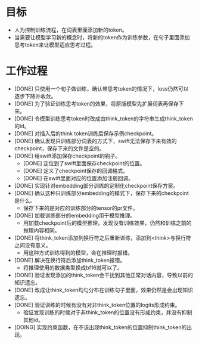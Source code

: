 # 目标
- 人为控制训练流程，在词表里面添加新的token。
- 当需要让模型学习新的概念时，将新的token作为训练参数，在句子里面添加思考token来让模型适应思考过程。

# 工作过程
- [DONE] 只使用一个句子做训练，确认带思考token的情况下，loss仍然可以逐步下降并收敛。
- [DONE] 为了验证训练思考token的效果，将原版模型先扩展词表再保存下来。
- [DONE] 令模型训练思考token时改成由think_token的字符串生成think_token的id。
- [DONE] 对插入后的think token训练后保存示例checkpoint。
- [DONE] 确认发现只训练部分词表的方式下，swift无法保存下来有效的checkpoint，保存下来的文件是空的。
- [DONE] 给swift添加保存checkpoint的钩子。
	- [DONE] 定位到了swift里面保存checkpoint的位置。
	- [DONE] 定义了checkpoint保存的回调格式。
	- [DONE] 在swift里面对应的位置添加注册回调。
- [DONE] 实现针对embedding部分训练的定制化checkpoint保存方案。
- [DONE] 确认这种只训练部分embedding的模式下，保存下来的checkpoint是什么。
	- 保存下来的是对应的训练部分的tensor的pr文件。
- [DONE] 加载训练部分的embedding用于模型推理。
	- 用加载checkpoint后的模型推理，发现没有训练效果，仍然和训练之前的推理内容相同。
- [DONE] 将think_token添加到换行符之后重新训练，添加到\<think\>与换行符之间没有意义。
	- 用这种方式训练得到的模型，会在推理时报错。
- [DONE] 解决在换行符后添加think_token报错。
	- 将推理使用的数据类型换成bf16就可以了。
- [DONE] 验证发现添加的think_token会干扰到其他正常对话内容，导致以前的知识遗忘。
- [DONE] 改成让think_token均匀分布在训练句子里面，效果仍然是会出现知识遗忘。
- [DONE] 验证训练的时候有没有对非think_token位置的logits形成约束。
	- 验证发现训练的时候对于非think_token的位置没有形成约束，并没有抑制其他id。
- [DOING] 实现约束函数，在不该出现think_token的位置抑制think_token的出现。